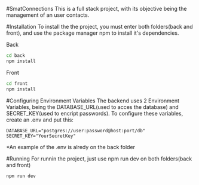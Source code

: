 #SmatConnections
This is a full stack project, with its objective being the management of an user contacts.

#Installation
To install the the project, you must enter both folders(back and front), and use the package manager npm to install it's dependencies.

Back
```bash
cd back
npm install
```

Front
```bash
cd front
npm install
```

#Configuring Environment Variables
The backend uses 2 Environment Variables, being the DATABASE_URL(used to acces the database) and SECRET_KEY(used to encript passwords).
To configure these variables, create an .env and put this:

```env
DATABASE_URL="postgres://user:password@host:port/db"
SECRET_KEY="YourSecretKey"
```
*An example of the .env is alredy on the back folder

#Running
For runnin the project, just use npm run dev on both folders(back and front)

```bash
npm run dev
```
